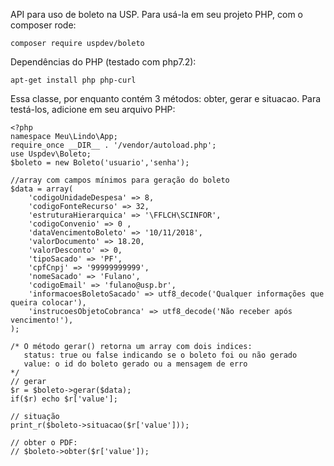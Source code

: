 API para uso de boleto na USP. Para usá-la em seu projeto PHP, com o composer rode:

    composer require uspdev/boleto

Dependências do PHP (testado com php7.2):

    apt-get install php php-curl 

Essa classe, por enquanto contém 3 métodos: obter, gerar e situacao. 
Para testá-los, adicione em seu arquivo PHP:

    <?php
    namespace Meu\Lindo\App;
    require_once __DIR__ . '/vendor/autoload.php';
    use Uspdev\Boleto;
    $boleto = new Boleto('usuario','senha'); 
    
    //array com campos mínimos para geração do boleto
    $data = array(
        'codigoUnidadeDespesa' => 8,
        'codigoFonteRecurso' => 32,
        'estruturaHierarquica' => '\FFLCH\SCINFOR',   
        'codigoConvenio' => 0 ,  
        'dataVencimentoBoleto' => '10/11/2018', 
        'valorDocumento' => 18.20, 
        'valorDesconto' => 0, 
        'tipoSacado' => 'PF', 
        'cpfCnpj' => '99999999999', 
        'nomeSacado' => 'Fulano',
        'codigoEmail' => 'fulano@usp.br',  
        'informacoesBoletoSacado' => utf8_decode('Qualquer informações que queira colocar'),
        'instrucoesObjetoCobranca' => utf8_decode('Não receber após vencimento!'),
    );

    /* O método gerar() retorna um array com dois indices:
       status: true ou false indicando se o boleto foi ou não gerado
       value: o id do boleto gerado ou a mensagem de erro 
    */
    // gerar
    $r = $boleto->gerar($data);
    if($r) echo $r['value'];

    // situação
    print_r($boleto->situacao($r['value']));

    // obter o PDF:
    // $boleto->obter($r['value']);
